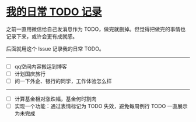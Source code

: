# [我的日常 TODO 记录](https://github.com/zzy131250/gitblog/issues/11)

之前一直用微信给自己发消息作为 TODO，做完就删掉。但觉得把做完的事情也记录下来，或许会更有成就感。

后面就用这个 Issue 记录我的日常 TODO。

---

- [ ] qq空间内容搬运到博客
- [ ] 计划国庆旅行
- [ ] 问一下外企、银行的同学，工作体验怎么样

---

- [ ] 计算基金相对涨跌幅，基金何时割肉
- [ ] 实现一个功能：通过表情标记为 TODO 失效，避免每周例行 TODO 一直展示为未完成